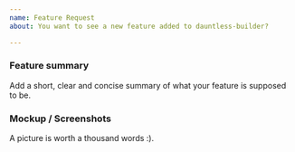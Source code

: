 ```yaml
---
name: Feature Request
about: You want to see a new feature added to dauntless-builder?

---
```


### Feature summary

Add a short, clear and concise summary of what your feature is supposed to be.

### Mockup / Screenshots

A picture is worth a thousand words :).